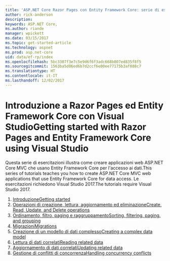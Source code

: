 ```yaml
---
title: 'ASP.NET Core Razor Pages con Entity Framework Core: serie di esercitazioni'
author: rick-anderson
description: 
keywords: ASP.NET Core,
ms.author: riande
manager: wpickett
ms.date: 03/15/2017
ms.topic: get-started-article
ms.technology: aspnet
ms.prod: asp.net-core
uid: data/ef-rp/index
ms.openlocfilehash: 5bc3307f3e7c5e9d6f6f3adc668b807ed835f8f5
ms.sourcegitcommit: 1563ba5d06ed6b7d2ccf6e00ee77175b3af888c7
ms.translationtype: HT
ms.contentlocale: it-IT
ms.lasthandoff: 12/02/2017
---
```

# <a name="getting-started-with-razor-pages-and-entity-framework-core-using-visual-studio"></a><span data-ttu-id="4e5ed-103">Introduzione a Razor Pages ed Entity Framework Core con Visual Studio</span><span class="sxs-lookup"><span data-stu-id="4e5ed-103">Getting started with Razor Pages and Entity Framework Core using Visual Studio</span></span>

<span data-ttu-id="4e5ed-104">Questa serie di esercitazioni illustra come creare applicazioni web ASP.NET Core MVC che usano Entity Framework Core per l'accesso ai dati.</span><span class="sxs-lookup"><span data-stu-id="4e5ed-104">This series of tutorials teaches you how to create ASP.NET Core MVC web applications that use Entity Framework Core for data access.</span></span> <span data-ttu-id="4e5ed-105">Le esercitazioni richiedono Visual Studio 2017.</span><span class="sxs-lookup"><span data-stu-id="4e5ed-105">The tutorials require Visual Studio 2017.</span></span>

1. [<span data-ttu-id="4e5ed-106">Introduzione</span><span class="sxs-lookup"><span data-stu-id="4e5ed-106">Getting started</span></span>](xref:data/ef-rp/intro)
1. [<span data-ttu-id="4e5ed-107">Operazioni di creazione, lettura, aggiornamento ed eliminazione</span><span class="sxs-lookup"><span data-stu-id="4e5ed-107">Create, Read, Update, and Delete operations</span></span>](xref:data/ef-rp/crud)
1. [<span data-ttu-id="4e5ed-108">Ordinamento, filtro, paging e raggruppamento</span><span class="sxs-lookup"><span data-stu-id="4e5ed-108">Sorting, filtering, paging, and grouping</span></span>](xref:data/ef-rp/sort-filter-page)
1. [<span data-ttu-id="4e5ed-109">Migrazioni</span><span class="sxs-lookup"><span data-stu-id="4e5ed-109">Migrations</span></span>](xref:data/ef-rp/migrations)
1. [<span data-ttu-id="4e5ed-110">Creazione di un modello di dati complesso</span><span class="sxs-lookup"><span data-stu-id="4e5ed-110">Creating a complex data model</span></span>](xref:data/ef-rp/complex-data-model)
1. [<span data-ttu-id="4e5ed-111">Lettura di dati correlati</span><span class="sxs-lookup"><span data-stu-id="4e5ed-111">Reading related data</span></span>](xref:data/ef-rp/read-related-data)
1. [<span data-ttu-id="4e5ed-112">Aggiornamento di dati correlati</span><span class="sxs-lookup"><span data-stu-id="4e5ed-112">Updating related data</span></span>](xref:data/ef-rp/update-related-data)
1. [<span data-ttu-id="4e5ed-113">Gestione di conflitti di concorrenza</span><span class="sxs-lookup"><span data-stu-id="4e5ed-113">Handling concurrency conflicts</span></span>](xref:data/ef-rp/concurrency)
